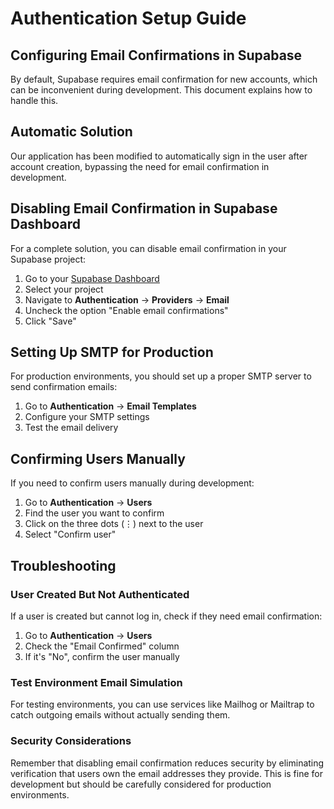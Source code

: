 # Authentication Setup Guide

## Configuring Email Confirmations in Supabase

By default, Supabase requires email confirmation for new accounts, which can be inconvenient during development. This document explains how to handle this.

## Automatic Solution

Our application has been modified to automatically sign in the user after account creation, bypassing the need for email confirmation in development.

## Disabling Email Confirmation in Supabase Dashboard

For a complete solution, you can disable email confirmation in your Supabase project:

1. Go to your [Supabase Dashboard](https://app.supabase.com/)
2. Select your project
3. Navigate to **Authentication** → **Providers** → **Email**
4. Uncheck the option "Enable email confirmations"
5. Click "Save"

## Setting Up SMTP for Production

For production environments, you should set up a proper SMTP server to send confirmation emails:

1. Go to **Authentication** → **Email Templates**
2. Configure your SMTP settings
3. Test the email delivery

## Confirming Users Manually

If you need to confirm users manually during development:

1. Go to **Authentication** → **Users**
2. Find the user you want to confirm
3. Click on the three dots (⋮) next to the user
4. Select "Confirm user"

## Troubleshooting

### User Created But Not Authenticated

If a user is created but cannot log in, check if they need email confirmation:

1. Go to **Authentication** → **Users**
2. Check the "Email Confirmed" column
3. If it's "No", confirm the user manually

### Test Environment Email Simulation

For testing environments, you can use services like Mailhog or Mailtrap to catch outgoing emails without actually sending them.

### Security Considerations

Remember that disabling email confirmation reduces security by eliminating verification that users own the email addresses they provide. This is fine for development but should be carefully considered for production environments. 